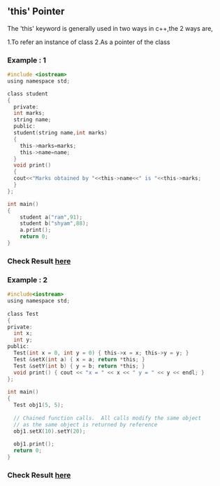 ## 'this' Pointer

The 'this' keyword is generally used in two ways in c++,the 2 ways are,

1.To refer an instance of class
2.As a pointer of the class

### Example : 1
```c
#include <iostream>
using namespace std;

class student
{
  private:
  int marks;
  string name;
  public:
  student(string name,int marks)
  {
    this->marks=marks;
    this->name=name;
  }
  void print()
  {
  cout<<"Marks obtained by "<<this->name<<" is "<<this->marks;
  }
};

int main()
{
    student a("ram",91);
    student b("shyam",88);
    a.print();
    return 0;
}
```
### Check Result [here](https://onecompiler.com/cpp/3ykqftgbz)

### Example : 2
```c
#include<iostream>
using namespace std;
  
class Test
{
private:
  int x;
  int y;
public:
  Test(int x = 0, int y = 0) { this->x = x; this->y = y; }
  Test &setX(int a) { x = a; return *this; }
  Test &setY(int b) { y = b; return *this; }
  void print() { cout << "x = " << x << " y = " << y << endl; }
};
  
int main()
{
  Test obj1(5, 5);
  
  // Chained function calls.  All calls modify the same object
  // as the same object is returned by reference
  obj1.setX(10).setY(20);
  
  obj1.print();
  return 0;
}
```
### Check Result [here](https://onecompiler.com/cpp/3ykqgqgac)